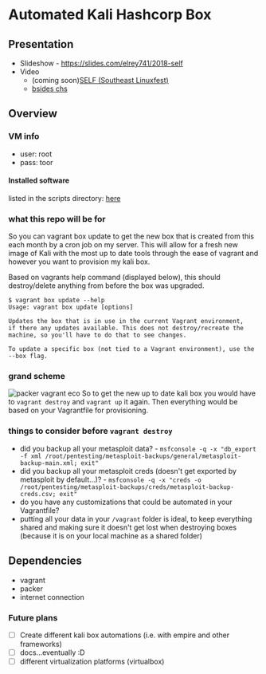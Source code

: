 # Automated Kali Hashcorp Box

## Presentation

* Slideshow - https://slides.com/elrey741/2018-self
* Video
  * (coming soon)[SELF (Southeast Linuxfest)](https://www.youtube.com/user/southeastlinuxfest/playlists)
  * [bsides chs](http://youtu.be/9EnDotVmcl8)


## Overview
### VM info
- user: root
- pass: toor

#### Installed software
listed in the scripts directory: [here](https://github.com/elreydetoda/packer-kali_linux/tree/master/scripts)

### what this repo will be for
So you can vagrant box update to get the new box that is created from this each month by a cron job on my server. This will allow for a fresh new image of Kali with the most up to date tools through the ease of vagrant and however you want to provision my kali box.

Based on vagrants help command (displayed below), this should destroy/delete anything from before the box was upgraded. 

```
$ vagrant box update --help
Usage: vagrant box update [options]

Updates the box that is in use in the current Vagrant environment,
if there any updates available. This does not destroy/recreate the
machine, so you'll have to do that to see changes.

To update a specific box (not tied to a Vagrant environment), use the
--box flag.
```

### grand scheme
![packer vagrant eco](images/packer_vagrant_eco.png)
So to get the new up to date kali box you would have to `vagrant destroy` and `vagrant up` it again. Then everything would be based on your Vagrantfile for provisioning.

### things to consider before `vagrant destroy`
- did you backup all your metasploit data? - `msfconsole -q -x "db_export -f xml /root/pentesting/metasploit-backups/general/metasploit-backup-main.xml; exit"`
- did you backup all your metasploit creds (doesn't get exported by metasploit by default...)? - `msfconsole -q -x "creds -o /root/pentesting/metasploit-backups/creds/metasploit-backup-creds.csv; exit"`
- do you have any customizations that could be automated in your Vagrantfile?
- putting all your data in your `/vagrant` folder is ideal, to keep everything shared and making sure it doesn't get lost when destroying boxes (because it is on your local machine as a shared folder)

## Dependencies
- vagrant
- packer
- internet connection

### Future plans
- [ ] Create different kali box automations (i.e. with empire and other frameworks)
- [ ] docs...eventually :D
- [ ] different virtualization platforms (virtualbox)
